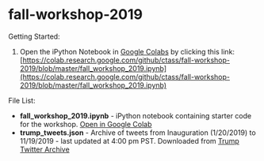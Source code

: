 # fall-workshop-2019

Getting Started:
1. Open the iPython Notebook in [Google Colabs](https://colab.research.google.com) by clicking this link: [https://colab.research.google.com/github/ctass/fall-workshop-2019/blob/master/fall_workshop_2019.ipynb](https://colab.research.google.com/github/ctass/fall-workshop-2019/blob/master/fall_workshop_2019.ipynb)

File List:
- **fall_workshop_2019.ipynb** - iPython notebook containing starter code for the workshop. [Open in Google Colab](https://colab.research.google.com/github/ctass/fall-workshop-2019/blob/master/fall_workshop_2019.ipynb)
- **trump_tweets.json** - Archive of tweets from Inauguration (1/20/2019) to 11/19/2019 - last updated at 4:00 pm PST. Downloaded from [Trump Twitter Archive](trumptwitterarchive.com)
